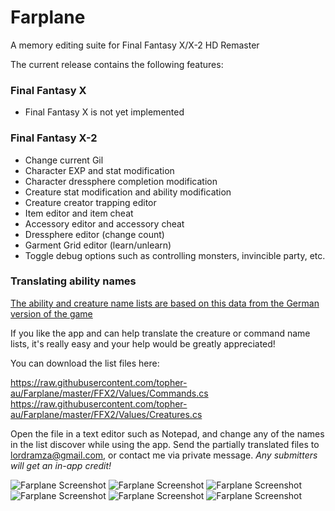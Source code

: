 # Farplane
A memory editing suite for Final Fantasy X/X-2 HD Remaster

The current release contains the following features:

### Final Fantasy X
- Final Fantasy X is not yet implemented

### Final Fantasy X-2
- Change current Gil
- Character EXP and stat modification
- Character dressphere completion modification
- Creature stat modification and ability modification
- Creature creator trapping editor
- Item editor and item cheat
- Accessory editor and accessory cheat
- Dressphere editor (change count)
- Garment Grid editor (learn/unlearn)
- Toggle debug options such as controlling monsters, invincible party, etc.

### Translating ability names

[The ability and creature name lists are based on this data from the German version of the game](http://www.ultimate-cheatz.de/codebase/daten.php?system=ps2&act=spiel&id=915)

If you like the app and can help translate the creature or command name lists, it's really easy and your help would be greatly appreciated!

You can download the list files here:

https://raw.githubusercontent.com/topher-au/Farplane/master/FFX2/Values/Commands.cs
https://raw.githubusercontent.com/topher-au/Farplane/master/FFX2/Values/Creatures.cs

Open the file in a text editor such as Notepad, and change any of the names in the list discover while using the app.
Send the partially translated files to lordramza@gmail.com, or contact me via private message. *Any submitters will get an in-app credit!*

![Farplane Screenshot](http://i.imgur.com/NJj2oxj.png)
![Farplane Screenshot](http://i.imgur.com/0RY4Fj5.png)
![Farplane Screenshot](http://i.imgur.com/dySMiUi.png)
![Farplane Screenshot](http://i.imgur.com/EmRer1K.png)
![Farplane Screenshot](http://i.imgur.com/E92tr4n.png)
![Farplane Screenshot](http://i.imgur.com/i0KgfWw.png)
